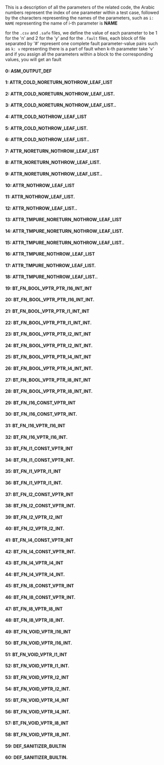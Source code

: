 This is a description of all the parameters of the related code,
the Arabic numbers represent the index of one parameter within a test case,
followed by the characters representing the names of the parameters,
such as `i: NAME` representing the name of i-th parameter is **NAME** 


for the `.csv` and `.safe` files, we define the value of each parameter to be 1 for the 'n' and 2 for the 'y'
and for the `.fault` files, each block of file separated by '#' represent one complete fault parameter-value pairs
such as `k: v` representing there is a part of fault when k-th parameter take 'v'
and if you assign all the parameters within a block to the corresponding values, you will get an fault


#### 0: ASM_OUTPUT_DEF 
#### 1: ATTR_COLD_NORETURN_NOTHROW_LEAF_LIST 
#### 2: ATTR_COLD_NORETURN_NOTHROW_LEAF_LIST. 
#### 3: ATTR_COLD_NORETURN_NOTHROW_LEAF_LIST.. 
#### 4: ATTR_COLD_NOTHROW_LEAF_LIST 
#### 5: ATTR_COLD_NOTHROW_LEAF_LIST. 
#### 6: ATTR_COLD_NOTHROW_LEAF_LIST.. 
#### 7: ATTR_NORETURN_NOTHROW_LEAF_LIST 
#### 8: ATTR_NORETURN_NOTHROW_LEAF_LIST. 
#### 9: ATTR_NORETURN_NOTHROW_LEAF_LIST.. 
#### 10: ATTR_NOTHROW_LEAF_LIST 
#### 11: ATTR_NOTHROW_LEAF_LIST. 
#### 12: ATTR_NOTHROW_LEAF_LIST.. 
#### 13: ATTR_TMPURE_NORETURN_NOTHROW_LEAF_LIST 
#### 14: ATTR_TMPURE_NORETURN_NOTHROW_LEAF_LIST. 
#### 15: ATTR_TMPURE_NORETURN_NOTHROW_LEAF_LIST.. 
#### 16: ATTR_TMPURE_NOTHROW_LEAF_LIST 
#### 17: ATTR_TMPURE_NOTHROW_LEAF_LIST. 
#### 18: ATTR_TMPURE_NOTHROW_LEAF_LIST.. 
#### 19: BT_FN_BOOL_VPTR_PTR_I16_INT_INT 
#### 20: BT_FN_BOOL_VPTR_PTR_I16_INT_INT. 
#### 21: BT_FN_BOOL_VPTR_PTR_I1_INT_INT 
#### 22: BT_FN_BOOL_VPTR_PTR_I1_INT_INT. 
#### 23: BT_FN_BOOL_VPTR_PTR_I2_INT_INT 
#### 24: BT_FN_BOOL_VPTR_PTR_I2_INT_INT. 
#### 25: BT_FN_BOOL_VPTR_PTR_I4_INT_INT 
#### 26: BT_FN_BOOL_VPTR_PTR_I4_INT_INT. 
#### 27: BT_FN_BOOL_VPTR_PTR_I8_INT_INT 
#### 28: BT_FN_BOOL_VPTR_PTR_I8_INT_INT. 
#### 29: BT_FN_I16_CONST_VPTR_INT 
#### 30: BT_FN_I16_CONST_VPTR_INT. 
#### 31: BT_FN_I16_VPTR_I16_INT 
#### 32: BT_FN_I16_VPTR_I16_INT. 
#### 33: BT_FN_I1_CONST_VPTR_INT 
#### 34: BT_FN_I1_CONST_VPTR_INT. 
#### 35: BT_FN_I1_VPTR_I1_INT 
#### 36: BT_FN_I1_VPTR_I1_INT. 
#### 37: BT_FN_I2_CONST_VPTR_INT 
#### 38: BT_FN_I2_CONST_VPTR_INT. 
#### 39: BT_FN_I2_VPTR_I2_INT 
#### 40: BT_FN_I2_VPTR_I2_INT. 
#### 41: BT_FN_I4_CONST_VPTR_INT 
#### 42: BT_FN_I4_CONST_VPTR_INT. 
#### 43: BT_FN_I4_VPTR_I4_INT 
#### 44: BT_FN_I4_VPTR_I4_INT. 
#### 45: BT_FN_I8_CONST_VPTR_INT 
#### 46: BT_FN_I8_CONST_VPTR_INT. 
#### 47: BT_FN_I8_VPTR_I8_INT 
#### 48: BT_FN_I8_VPTR_I8_INT. 
#### 49: BT_FN_VOID_VPTR_I16_INT 
#### 50: BT_FN_VOID_VPTR_I16_INT. 
#### 51: BT_FN_VOID_VPTR_I1_INT 
#### 52: BT_FN_VOID_VPTR_I1_INT. 
#### 53: BT_FN_VOID_VPTR_I2_INT 
#### 54: BT_FN_VOID_VPTR_I2_INT. 
#### 55: BT_FN_VOID_VPTR_I4_INT 
#### 56: BT_FN_VOID_VPTR_I4_INT. 
#### 57: BT_FN_VOID_VPTR_I8_INT 
#### 58: BT_FN_VOID_VPTR_I8_INT. 
#### 59: DEF_SANITIZER_BUILTIN 
#### 60: DEF_SANITIZER_BUILTIN. 

